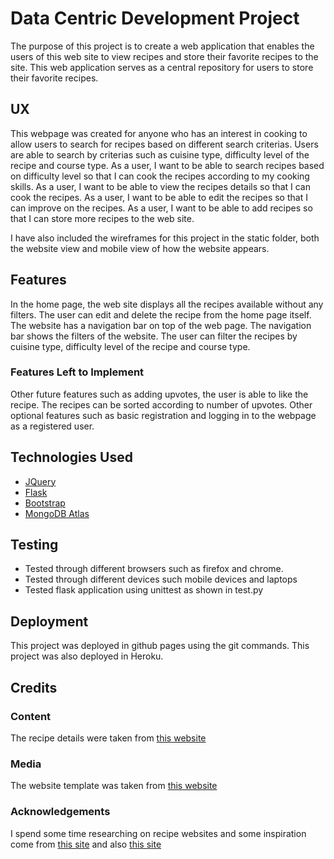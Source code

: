 # Data Centric Development Project

The purpose of this project is to create a web application that enables the users of this web site to view recipes and store their favorite recipes to the site. This web application serves as a central repository for users to store their favorite recipes.

## UX
 
This webpage was created for anyone who has an interest in cooking to allow users to search for recipes based on different search criterias. Users are able to search by criterias such as cuisine type, difficulty level of the recipe and course type. As a user, I want to be able to search recipes based on difficulty level so that I can cook the recipes according to my cooking skills. As a user, I want to be able to view the recipes details so that I can cook the recipes. As a user, I want to be able to edit the recipes so that I can improve on the recipes. As a user, I want to be able to add recipes so that I can store more recipes to the web site.

I have also included the wireframes for this project in the static folder, both the website view and mobile view of how the website appears.

## Features

In the home page, the web site displays all the recipes available without any filters. The user can edit and delete the recipe from the home page itself. The website has a navigation bar on top of the web page. The navigation bar shows the filters of the website. The user can filter the recipes by cuisine type, difficulty level of the recipe and course type.
 
### Features Left to Implement

Other future features such as adding upvotes, the user is able to like the recipe. The recipes can be sorted according to number of upvotes. Other optional features such as basic registration and logging in to the webpage as a registered user.

## Technologies Used

- [JQuery](https://jquery.com)
- [Flask](http://flask.pocoo.org/)
- [Bootstrap](https://getbootstrap.com/)
- [MongoDB Atlas](https://www.mongodb.com/)
  
## Testing

- Tested through different browsers such as firefox and chrome.
- Tested through different devices such mobile devices and laptops
- Tested flask application using unittest as shown in test.py

## Deployment

This project was deployed in github pages using the git commands. This project was also deployed in Heroku.

## Credits

### Content
The recipe details were taken from [this website](https://www.allrecipes.com/)

### Media
The website template was taken from [this website](https://colorlib.com/wp/template/foodblog/)

### Acknowledgements
I spend some time researching on recipe websites and some inspiration come from [this site](https://www.bbc.com/food/recipes) and also [this site](https://myhalalkitchen.com/)